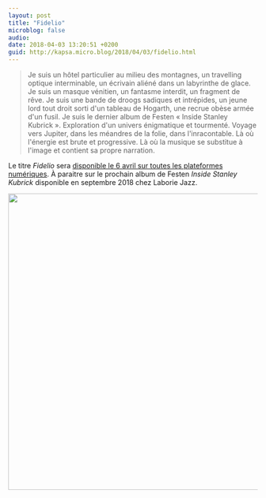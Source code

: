 ```yaml
---
layout: post
title: "Fidelio"
microblog: false
audio: 
date: 2018-04-03 13:20:51 +0200
guid: http://kapsa.micro.blog/2018/04/03/fidelio.html
---
```

> Je suis un hôtel particulier au milieu des montagnes, un travelling optique interminable, un écrivain aliéné dans un labyrinthe de glace. Je suis un masque vénitien, un fantasme interdit, un fragment de rêve. Je suis une bande de droogs sadiques et intrépides, un jeune lord tout droit sorti d'un tableau de Hogarth, une recrue obèse armée d'un fusil. Je suis le dernier album de Festen « Inside Stanley Kubrick ». Exploration d'un univers énigmatique et tourmenté. Voyage vers Jupiter, dans les méandres de la folie, dans l'inracontable. Là où l'énergie est brute et progressive. Là où la musique se substitue à l'image et contient sa propre narration.

Le titre _Fidelio_ sera [disponible le 6 avril sur toutes les plateformes numériques](http://smarturl.it/FidelioFesten). À paraitre sur le prochain album de Festen _Inside Stanley Kubrick_ disponible en septembre 2018 chez Laborie Jazz.

<img src="http://www.jeankapsa.com/uploads/2018/f3c7d22180.jpg" width="600" height="600" />
